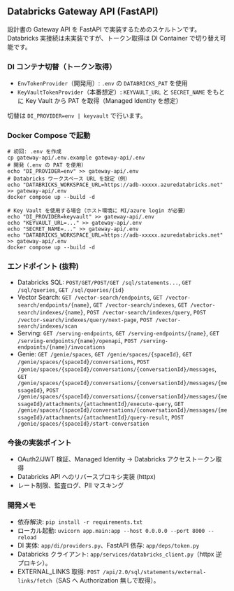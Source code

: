 ## Databricks Gateway API (FastAPI)

設計書の Gateway API を FastAPI で実装するためのスケルトンです。Databricks 実接続は未実装ですが、トークン取得は DI Container で切り替え可能です。

### DI コンテナ切替（トークン取得）
- `EnvTokenProvider`（開発用）: `.env` の `DATABRICKS_PAT` を使用
- `KeyVaultTokenProvider`（本番想定）: `KEYVAULT_URL` と `SECRET_NAME` をもとに Key Vault から PAT を取得（Managed Identity を想定）

切替は `DI_PROVIDER=env | keyvault` で行います。

### Docker Compose で起動
```
# 初回: .env を作成
cp gateway-api/.env.example gateway-api/.env
# 開発（.env の PAT を使用）
echo "DI_PROVIDER=env" >> gateway-api/.env
# Databricks ワークスペース URL を設定（例）
echo "DATABRICKS_WORKSPACE_URL=https://adb-xxxxx.azuredatabricks.net" >> gateway-api/.env
docker compose up --build -d

# Key Vault を使用する場合（ホスト環境に MI/azure login が必要）
echo "DI_PROVIDER=keyvault" >> gateway-api/.env
echo "KEYVAULT_URL=..." >> gateway-api/.env
echo "SECRET_NAME=..." >> gateway-api/.env
echo "DATABRICKS_WORKSPACE_URL=https://adb-xxxxx.azuredatabricks.net" >> gateway-api/.env
docker compose up --build -d
```

### エンドポイント (抜粋)
- Databricks SQL: `POST/GET/POST/GET /sql/statements...`, `GET /sql/queries`, `GET /sql/queries/{id}`
- Vector Search: `GET /vector-search/endpoints`, `GET /vector-search/endpoints/{name}`, `GET /vector-search/indexes`, `GET /vector-search/indexes/{name}`, `POST /vector-search/indexes/query`, `POST /vector-search/indexes/query/next-page`, `POST /vector-search/indexes/scan`
- Serving: `GET /serving-endpoints`, `GET /serving-endpoints/{name}`, `GET /serving-endpoints/{name}/openapi`, `POST /serving-endpoints/{name}/invocations`
- Genie: `GET /genie/spaces`, `GET /genie/spaces/{spaceId}`, `GET /genie/spaces/{spaceId}/conversations`, `POST /genie/spaces/{spaceId}/conversations/{conversationId}/messages`, `GET /genie/spaces/{spaceId}/conversations/{conversationId}/messages/{messageId}`, `POST /genie/spaces/{spaceId}/conversations/{conversationId}/messages/{messageId}/attachments/{attachmentId}/execute-query`, `GET /genie/spaces/{spaceId}/conversations/{conversationId}/messages/{messageId}/attachments/{attachmentId}/query-result`, `POST /genie/spaces/{spaceId}/start-conversation`

### 今後の実装ポイント
- OAuth2/JWT 検証、Managed Identity → Databricks アクセストークン取得
- Databricks API へのリバースプロキシ実装 (httpx)
- レート制限、監査ログ、PII マスキング

### 開発メモ
- 依存解決: `pip install -r requirements.txt`
- ローカル起動: `uvicorn app.main:app --host 0.0.0.0 --port 8000 --reload`
- DI 実体: `app/di/providers.py`、FastAPI 依存: `app/deps/token.py`
- Databricks クライアント: `app/services/databricks_client.py`（httpx 逆プロキシ）。
- EXTERNAL_LINKS 取得: `POST /api/2.0/sql/statements/external-links/fetch`（SAS へ Authorization 無しで取得）。
